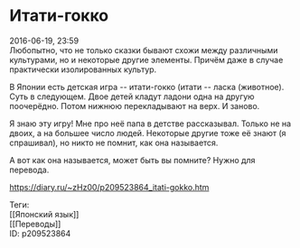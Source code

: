 Итати-гокко
============

   
 2016-06-19, 23:59   
  Любопытно, что не только сказки бывают схожи между различными культурами, но и некоторые другие элементы. Причём даже в случае практически изолированных культур.   
   
 В Японии есть детская игра -- итати-гокко (итати -- ласка (животное). Суть в следующем. Двое детей кладут ладони одна на другую поочерёдно. Потом нижнюю перекладывают на верх. И заново.   
   
 Я знаю эту игру! Мне про неё папа в детстве рассказывал. Только не на двоих, а на большее число людей. Некоторые другие тоже её знают (я спрашивал), но никто не помнит, как она называется.   
   
 А вот как она называется, может быть вы помните? Нужно для перевода.   
    
 <https://diary.ru/~zHz00/p209523864_itati-gokko.htm>   
   
 Теги:   
 [[Японский язык]]   
 [[Переводы]]   
 ID: p209523864